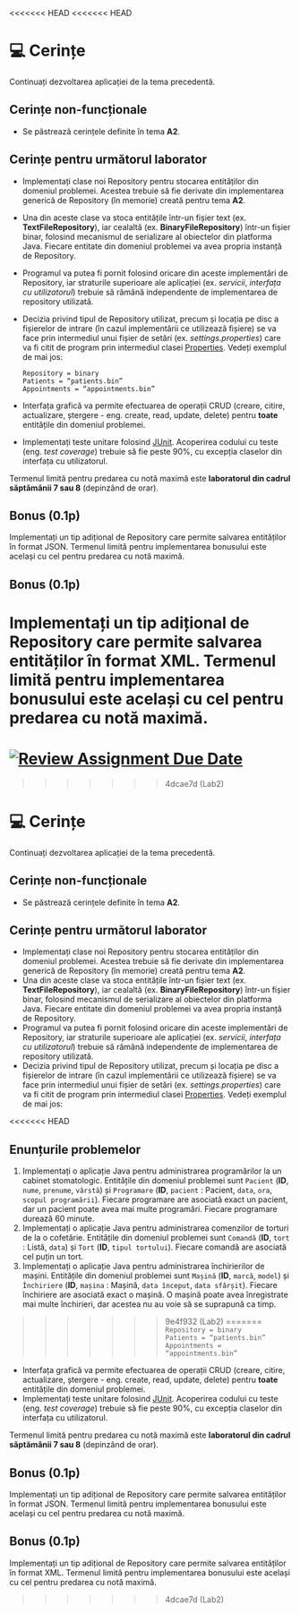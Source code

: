 <<<<<<< HEAD
<<<<<<< HEAD
# 💻 Cerințe
Continuați dezvoltarea aplicației de la tema precedentă. 

## Cerințe non-funcționale
- Se păstrează cerințele definite în tema **A2**.

## Cerințe pentru următorul laborator
- Implementați clase noi Repository pentru stocarea entităților din domeniul problemei. Acestea trebuie să fie derivate din implementarea generică de Repository (în memorie) creată pentru tema **A2**.
- Una din aceste clase va stoca entitățile într-un fișier text (ex. **TextFileRepository**), iar cealaltă (ex. **BinaryFileRepository**) într-un fișier binar, folosind mecanismul de serializare al obiectelor din platforma Java. Fiecare entitate din domeniul problemei va avea propria instanță de Repository.
- Programul va putea fi pornit folosind oricare din aceste implementări de Repository, iar straturile superioare ale aplicației (ex. *servicii*, *interfața cu utilizatorul*) trebuie să rămână independente de implementarea de repository utilizată.
- Decizia privind tipul de Repository utilizat, precum și locația pe disc a fișierelor de intrare (în cazul implementării ce utilizează fișiere) se va face prin intermediul unui fișier de setări (ex. *settings.properties*) care va fi citit de program prin intermediul clasei [Properties](https://docs.oracle.com/en/java/javase/17/docs/api/java.base/java/util/Properties.html). Vedeți exemplul de mai jos:

  ``Repository = binary``\
  ``Patients = “patients.bin”``\
  ``Appointments = “appointments.bin”``
  
- Interfața grafică va permite efectuarea de operații CRUD (creare, citire, actualizare, ștergere - eng. create, read, update, delete) pentru **toate** entitățile din domeniul problemei.
- Implementați teste unitare folosind [JUnit](https://www.jetbrains.com/help/idea/junit.html). Acoperirea codului cu teste (eng. *test coverage*) trebuie să fie peste 90%, cu excepția claselor din interfața cu utilizatorul.

Termenul limită pentru predarea cu notă maximă este **laboratorul din cadrul săptămânii 7 sau 8** (depinzând de orar).

## Bonus (0.1p)
Implementați un tip adițional de Repository care permite salvarea entităților în format JSON. Termenul limită pentru implementarea bonusului este același cu cel pentru predarea cu notă maximă.
## Bonus (0.1p)
Implementați un tip adițional de Repository care permite salvarea entităților în format XML. Termenul limită pentru implementarea bonusului este același cu cel pentru predarea cu notă maximă.
=======
[![Review Assignment Due Date](https://classroom.github.com/assets/deadline-readme-button-24ddc0f5d75046c5622901739e7c5dd533143b0c8e959d652212380cedb1ea36.svg)](https://classroom.github.com/a/lclUyi7e)
=======
>>>>>>> 4dcae7d (Lab2)
# 💻 Cerințe
Continuați dezvoltarea aplicației de la tema precedentă. 

## Cerințe non-funcționale
- Se păstrează cerințele definite în tema **A2**.

## Cerințe pentru următorul laborator
- Implementați clase noi Repository pentru stocarea entităților din domeniul problemei. Acestea trebuie să fie derivate din implementarea generică de Repository (în memorie) creată pentru tema **A2**.
- Una din aceste clase va stoca entitățile într-un fișier text (ex. **TextFileRepository**), iar cealaltă (ex. **BinaryFileRepository**) într-un fișier binar, folosind mecanismul de serializare al obiectelor din platforma Java. Fiecare entitate din domeniul problemei va avea propria instanță de Repository.
- Programul va putea fi pornit folosind oricare din aceste implementări de Repository, iar straturile superioare ale aplicației (ex. *servicii*, *interfața cu utilizatorul*) trebuie să rămână independente de implementarea de repository utilizată.
- Decizia privind tipul de Repository utilizat, precum și locația pe disc a fișierelor de intrare (în cazul implementării ce utilizează fișiere) se va face prin intermediul unui fișier de setări (ex. *settings.properties*) care va fi citit de program prin intermediul clasei [Properties](https://docs.oracle.com/en/java/javase/17/docs/api/java.base/java/util/Properties.html). Vedeți exemplul de mai jos:

<<<<<<< HEAD
## Enunțurile problemelor
1. Implementați o aplicație Java pentru administrarea programărilor la un cabinet stomatologic. Entitățile din domeniul problemei sunt `Pacient` (**ID**, `nume`, `prenume`, `vârstă`) și `Programare` (**ID**, `pacient` : Pacient, `data`, `ora`, `scopul programării`). Fiecare programare are asociată exact un pacient, dar un pacient poate avea mai multe programări. Fiecare programare durează 60 minute.
2. Implementați o aplicație Java pentru administrarea comenzilor de torturi de la o cofetărie. Entitățile din domeniul problemei sunt `Comandă` (**ID**, `tort` : Listă, `data`) și `Tort` (**ID**, `tipul tortului`). Fiecare comandă are asociată cel puțin un tort. 
3. Implementați o aplicație Java pentru administrarea închirierilor de mașini. Entitățile din domeniul problemei sunt `Mașină` (**ID**, `marcă`, `model`) și `Închiriere` (**ID**, `mașina` : Mașină, `data început`, `data sfârșit`). Fiecare închiriere are asociată exact o mașină. O mașină poate avea înregistrate mai multe închirieri, dar acestea nu au voie să se suprapună ca timp.
>>>>>>> 9e4f932 (Lab2)
=======
  ``Repository = binary``\
  ``Patients = “patients.bin”``\
  ``Appointments = “appointments.bin”``
  
- Interfața grafică va permite efectuarea de operații CRUD (creare, citire, actualizare, ștergere - eng. create, read, update, delete) pentru **toate** entitățile din domeniul problemei.
- Implementați teste unitare folosind [JUnit](https://www.jetbrains.com/help/idea/junit.html). Acoperirea codului cu teste (eng. *test coverage*) trebuie să fie peste 90%, cu excepția claselor din interfața cu utilizatorul.

Termenul limită pentru predarea cu notă maximă este **laboratorul din cadrul săptămânii 7 sau 8** (depinzând de orar).

## Bonus (0.1p)
Implementați un tip adițional de Repository care permite salvarea entităților în format JSON. Termenul limită pentru implementarea bonusului este același cu cel pentru predarea cu notă maximă.
## Bonus (0.1p)
Implementați un tip adițional de Repository care permite salvarea entităților în format XML. Termenul limită pentru implementarea bonusului este același cu cel pentru predarea cu notă maximă.
>>>>>>> 4dcae7d (Lab2)
